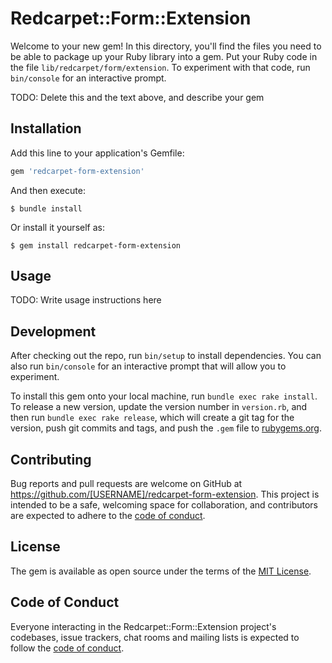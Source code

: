# Redcarpet::Form::Extension

Welcome to your new gem! In this directory, you'll find the files you need to be able to package up your Ruby library into a gem. Put your Ruby code in the file `lib/redcarpet/form/extension`. To experiment with that code, run `bin/console` for an interactive prompt.

TODO: Delete this and the text above, and describe your gem

## Installation

Add this line to your application's Gemfile:

```ruby
gem 'redcarpet-form-extension'
```

And then execute:

    $ bundle install

Or install it yourself as:

    $ gem install redcarpet-form-extension

## Usage

TODO: Write usage instructions here

## Development

After checking out the repo, run `bin/setup` to install dependencies. You can also run `bin/console` for an interactive prompt that will allow you to experiment.

To install this gem onto your local machine, run `bundle exec rake install`. To release a new version, update the version number in `version.rb`, and then run `bundle exec rake release`, which will create a git tag for the version, push git commits and tags, and push the `.gem` file to [rubygems.org](https://rubygems.org).

## Contributing

Bug reports and pull requests are welcome on GitHub at https://github.com/[USERNAME]/redcarpet-form-extension. This project is intended to be a safe, welcoming space for collaboration, and contributors are expected to adhere to the [code of conduct](https://github.com/[USERNAME]/redcarpet-form-extension/blob/master/CODE_OF_CONDUCT.md).


## License

The gem is available as open source under the terms of the [MIT License](https://opensource.org/licenses/MIT).

## Code of Conduct

Everyone interacting in the Redcarpet::Form::Extension project's codebases, issue trackers, chat rooms and mailing lists is expected to follow the [code of conduct](https://github.com/[USERNAME]/redcarpet-form-extension/blob/master/CODE_OF_CONDUCT.md).
